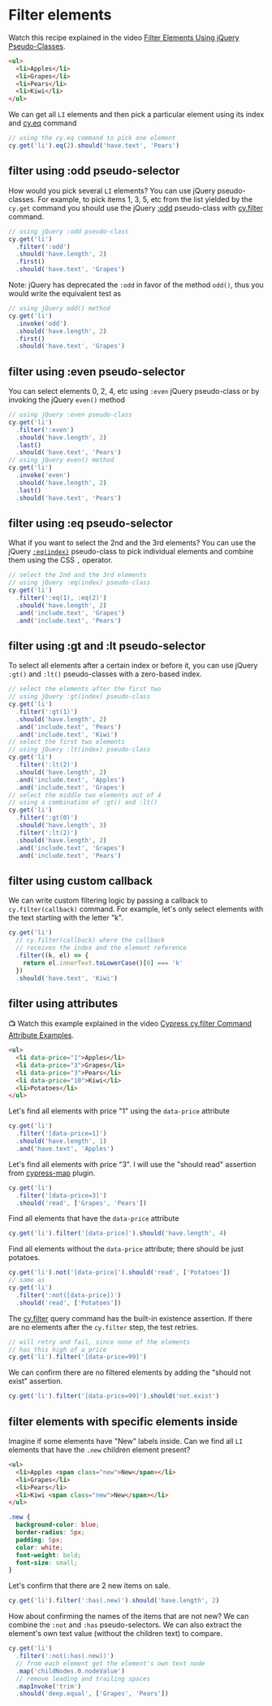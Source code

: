 # Filter elements

<!-- fiddle Filter elements using jQuery pseudo-classes -->

Watch this recipe explained in the video [Filter Elements Using jQuery Pseudo-Classes](https://youtu.be/ro3RPgNGw4g).

```html
<ul>
  <li>Apples</li>
  <li>Grapes</li>
  <li>Pears</li>
  <li>Kiwi</li>
</ul>
```

We can get all `LI` elements and then pick a particular element using its index and [cy.eq](https://on.cypress.io/eq) command

```js
// using the cy.eq command to pick one element
cy.get('li').eq(2).should('have.text', 'Pears')
```

## filter using :odd pseudo-selector

How would you pick several `LI` elements? You can use jQuery pseudo-classes. For example, to pick items 1, 3, 5, etc from the list yielded by the `cy.get` command you should use the jQuery [:odd](https://api.jquery.com/odd-selector/) pseudo-class with [cy.filter](https://on.cypress.io/filter) command.

```js
// using jQuery :odd pseudo-class
cy.get('li')
  .filter(':odd')
  .should('have.length', 2)
  .first()
  .should('have.text', 'Grapes')
```

Note: jQuery has deprecated the `:odd` in favor of the method `odd()`, thus you would write the equivalent test as

```js
// using jQuery odd() method
cy.get('li')
  .invoke('odd')
  .should('have.length', 2)
  .first()
  .should('have.text', 'Grapes')
```

## filter using :even pseudo-selector

You can select elements 0, 2, 4, etc using `:even` jQuery pseudo-class or by invoking the jQuery `even()` method

```js
// using jQuery :even pseudo-class
cy.get('li')
  .filter(':even')
  .should('have.length', 2)
  .last()
  .should('have.text', 'Pears')
// using jQuery even() method
cy.get('li')
  .invoke('even')
  .should('have.length', 2)
  .last()
  .should('have.text', 'Pears')
```

## filter using :eq pseudo-selector

What if you want to select the 2nd and the 3rd elements? You can use the jQuery [`:eq(index)`](https://api.jquery.com/eq-selector/) pseudo-class to pick individual elements and combine them using the CSS `,` operator.

```js
// select the 2nd and the 3rd elements
// using jQuery :eq(index) pseudo-class
cy.get('li')
  .filter(':eq(1), :eq(2)')
  .should('have.length', 2)
  .and('include.text', 'Grapes')
  .and('include.text', 'Pears')
```

## filter using :gt and :lt pseudo-selector

To select all elements after a certain index or before it, you can use jQuery `:gt()` and `:lt()` pseudo-classes with a zero-based index.

```js
// select the elements after the first two
// using jQuery :gt(index) pseudo-class
cy.get('li')
  .filter(':gt(1)')
  .should('have.length', 2)
  .and('include.text', 'Pears')
  .and('include.text', 'Kiwi')
// select the first two elements
// using jQuery :lt(index) pseudo-class
cy.get('li')
  .filter(':lt(2)')
  .should('have.length', 2)
  .and('include.text', 'Apples')
  .and('include.text', 'Grapes')
// select the middle two elements out of 4
// using a combination of :gt() and :lt()
cy.get('li')
  .filter(':gt(0)')
  .should('have.length', 3)
  .filter(':lt(2)')
  .should('have.length', 2)
  .and('include.text', 'Grapes')
  .and('include.text', 'Pears')
```

## filter using custom callback

We can write custom filtering logic by passing a callback to `cy.filter(callback)` command. For example, let's only select elements with the text starting with the letter "k".

```js
cy.get('li')
  // cy.filter(callback) where the callback
  // receives the index and the element reference
  .filter((k, el) => {
    return el.innerText.toLowerCase()[0] === 'k'
  })
  .should('have.text', 'Kiwi')
```

<!-- fiddle.end -->

## filter using attributes

📺 Watch this example explained in the video [Cypress cy.filter Command Attribute Examples](https://youtu.be/nG-vJZkcmSw).

<!-- fiddle Filter elements using an attribute value -->

```html
<ul>
  <li data-price="1">Apples</li>
  <li data-price="3">Grapes</li>
  <li data-price="3">Pears</li>
  <li data-price="10">Kiwi</li>
  <li>Potatoes</li>
</ul>
```

Let's find all elements with price "1" using the `data-price` attribute

```js
cy.get('li')
  .filter('[data-price=1]')
  .should('have.length', 1)
  .and('have.text', 'Apples')
```

Let's find all elements with price "3". I will use the "should read" assertion from [cypress-map](https://github.com/bahmutov/cypress-map) plugin.

```js
cy.get('li')
  .filter('[data-price=3]')
  .should('read', ['Grapes', 'Pears'])
```

Find all elements that have the `data-price` attribute

```js
cy.get('li').filter('[data-price]').should('have.length', 4)
```

Find all elements without the `data-price` attribute; there should be just potatoes.

```js
cy.get('li').not('[data-price]').should('read', ['Potatoes'])
// same as
cy.get('li')
  .filter(':not([data-price])')
  .should('read', ['Potatoes'])
```

The [cy.filter](https://on.cypress.io/filter) query command has the built-in existence assertion. If there are no elements after the `cy.filter` step, the test retries.

```js skip
// will retry and fail, since none of the elements
// has this high of a price
cy.get('li').filter('[data-price=99]')
```

We can confirm there are no filtered elements by adding the "should not exist" assertion.

```js
cy.get('li').filter('[data-price=99]').should('not.exist')
```

<!-- fiddle.end -->

## filter elements with specific elements inside

<!-- fiddle Filter elements by elements inside -->

Imagine if some elements have "New" labels inside. Can we find all `LI` elements that have the `.new` children element present?

```html
<ul>
  <li>Apples <span class="new">New</span></li>
  <li>Grapes</li>
  <li>Pears</li>
  <li>Kiwi <span class="new">New</span></li>
</ul>
```

```css hide
.new {
  background-color: blue;
  border-radius: 5px;
  padding: 5px;
  color: white;
  font-weight: bold;
  font-size: small;
}
```

Let's confirm that there are 2 new items on sale.

```js
cy.get('li').filter(':has(.new)').should('have.length', 2)
```

How about confirming the names of the items that are not new? We can combine the `:not` and `:has` pseudo-selectors. We can also extract the element's own text value (without the children text) to compare.

```js
cy.get('li')
  .filter(':not(:has(.new))')
  // from each element get the element's own text node
  .map('childNodes.0.nodeValue')
  // remove leading and trailing spaces
  .mapInvoke('trim')
  .should('deep.equal', ['Grapes', 'Pears'])
```

<!-- fiddle.end -->
